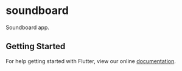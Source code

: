 # soundboard

Soundboard app.

## Getting Started

For help getting started with Flutter, view our online
[documentation](https://flutter.io/).
